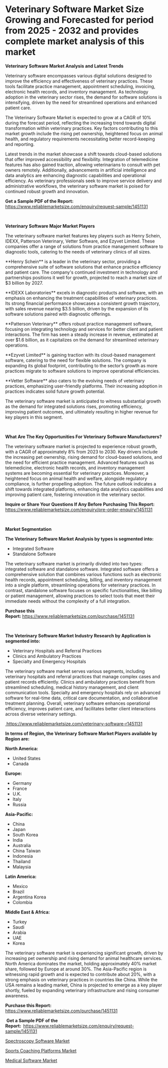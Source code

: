 <p><h1>Veterinary Software Market Size Growing and Forecasted for period from 2025 - 2032 and provides complete market analysis of this market</h1></p><p><strong>Veterinary Software Market Analysis and Latest Trends</strong></p>
<p><p>Veterinary software encompasses various digital solutions designed to improve the efficiency and effectiveness of veterinary practices. These tools facilitate practice management, appointment scheduling, invoicing, electronic health records, and inventory management. As technology adoption in the veterinary sector rises, the demand for software solutions is intensifying, driven by the need for streamlined operations and enhanced patient care.</p><p>The Veterinary Software Market is expected to grow at a CAGR of 10% during the forecast period, reflecting the increasing trend towards digital transformation within veterinary practices. Key factors contributing to this market growth include the rising pet ownership, heightened focus on animal health, and regulatory requirements necessitating better record-keeping and reporting.</p><p>Latest trends in the market showcase a shift towards cloud-based solutions that offer improved accessibility and flexibility. Integration of telemedicine features has also gained traction, allowing veterinarians to consult with pet owners remotely. Additionally, advancements in artificial intelligence and data analytics are enhancing diagnostic capabilities and operational efficiency. As veterinary professionals seek to improve service delivery and administrative workflows, the veterinary software market is poised for continued robust growth and innovation.</p></p>
<p><strong>Get a Sample PDF of the Report:&nbsp;</strong> <a href="https://www.reliablemarketsize.com/enquiry/request-sample/1451131?utm_campaign=1143&utm_medium=2&utm_source=Github&utm_content=ia&utm_term=09032025&utm_id=veterinary-software">https://www.reliablemarketsize.com/enquiry/request-sample/1451131</a></p>
<p>&nbsp;</p>
<p><strong>Veterinary Software Major Market Players</strong></p>
<p><p>The veterinary software market features key players such as Henry Schein, IDEXX, Patterson Veterinary, Vetter Software, and Ezyvet Limited. These companies offer a range of solutions from practice management software to diagnostic tools, catering to the needs of veterinary clinics of all sizes.</p><p>**Henry Schein** is a leader in the veterinary sector, providing a comprehensive suite of software solutions that enhance practice efficiency and patient care. The company's continued investment in technology and partnerships positions it well for growth, projected to reach a market size of $3 billion by 2027.</p><p>**IDEXX Laboratories** excels in diagnostic products and software, with an emphasis on enhancing the treatment capabilities of veterinary practices. Its strong financial performance showcases a consistent growth trajectory, with sales revenue nearing $3.5 billion, driven by the expansion of its software solutions paired with diagnostic offerings.</p><p>**Patterson Veterinary** offers robust practice management software, focusing on integrating technology and services for better client and patient interactions. The firm has seen a steady increase in revenue, estimated at over $1.6 billion, as it capitalizes on the demand for streamlined veterinary operations.</p><p>**Ezyvet Limited** is gaining traction with its cloud-based management software, catering to the need for flexible solutions. The company is expanding its global footprint, contributing to the sector’s growth as more practices migrate to software solutions to improve operational efficiencies.</p><p>**Vetter Software** also caters to the evolving needs of veterinary practices, emphasizing user-friendly platforms. Their increasing adoption in practices indicates solid future growth potential.</p><p>The veterinary software market is anticipated to witness substantial growth as the demand for integrated solutions rises, promoting efficiency, improving patient outcomes, and ultimately resulting in higher revenue for key players in this segment.</p></p>
<p>&nbsp;</p>
<p><strong>What Are The Key Opportunities For Veterinary Software Manufacturers?</strong></p>
<p><p>The veterinary software market is projected to experience robust growth, with a CAGR of approximately 8% from 2023 to 2030. Key drivers include the increasing pet ownership, rising demand for cloud-based solutions, and the need for efficient practice management. Advanced features such as telemedicine, electronic health records, and inventory management systems are becoming essential for veterinary practices. Moreover, a heightened focus on animal health and welfare, alongside regulatory compliance, is further propelling adoption. The future outlook indicates a shift towards integrated platforms, enhancing data analytics capabilities and improving patient care, fostering innovation in the veterinary sector.</p></p>
<p><strong>Inquire or Share Your Questions If Any Before Purchasing This Report:</strong> <a href="https://www.reliablemarketsize.com/enquiry/pre-order-enquiry/1451131?utm_campaign=1143&utm_medium=2&utm_source=Github&utm_content=ia&utm_term=09032025&utm_id=veterinary-software">https://www.reliablemarketsize.com/enquiry/pre-order-enquiry/1451131</a></p>
<p>&nbsp;</p>
<p><strong>Market Segmentation</strong></p>
<p><strong>The Veterinary Software Market Analysis by types is segmented into:</strong></p>
<p><ul><li>Integrated Software</li><li>Standalone Software</li></ul></p>
<p><p>The veterinary software market is primarily divided into two types: integrated software and standalone software. Integrated software offers a comprehensive solution that combines various functions such as electronic health records, appointment scheduling, billing, and inventory management into a single platform, streamlining operations for veterinary practices. In contrast, standalone software focuses on specific functionalities, like billing or patient management, allowing practices to select tools that meet their immediate needs without the complexity of a full integration.</p></p>
<p><strong>Purchase this Report:&nbsp;</strong><a href="https://www.reliablemarketsize.com/purchase/1451131?utm_campaign=1143&utm_medium=2&utm_source=Github&utm_content=ia&utm_term=09032025&utm_id=veterinary-software">https://www.reliablemarketsize.com/purchase/1451131</a></p>
<p>&nbsp;</p>
<p><strong>The Veterinary Software Market Industry Research by Application is segmented into:</strong></p>
<p><ul><li>Veterinary Hospitals and Referral Practices</li><li>Clinics and Ambulatory Practices</li><li>Specialty and Emergency Hospitals</li></ul></p>
<p><p>The veterinary software market serves various segments, including veterinary hospitals and referral practices that manage complex cases and patient records efficiently. Clinics and ambulatory practices benefit from streamlined scheduling, medical history management, and client communication tools. Specialty and emergency hospitals rely on advanced software for real-time data, critical care documentation, and collaborative treatment planning. Overall, veterinary software enhances operational efficiency, improves patient care, and facilitates better client interactions across diverse veterinary settings.</p></p>
<p><a href="https://www.reliablemarketsize.com/veterinary-software-r1451131?utm_campaign=1143&utm_medium=2&utm_source=Github&utm_content=ia&utm_term=09032025&utm_id=veterinary-software">&nbsp;https://www.reliablemarketsize.com/veterinary-software-r1451131</a></p>
<p><strong>In terms of Region, the Veterinary Software Market Players available by Region are:</strong></p>
<p>
    <p> <strong> North America: </strong>
        <ul>
            <li>United States</li>
            <li>Canada</li>
        </ul>
        </p> 
    <p> <strong> Europe: </strong>
        <ul>
            <li>Germany</li>
            <li>France</li>
            <li>U.K.</li>
            <li>Italy</li>
            <li>Russia</li>
        </ul>
        </p> 
    <p> <strong> Asia-Pacific: </strong>
        <ul>
            <li>China</li>
            <li>Japan</li>
            <li>South Korea</li>
            <li>India</li>
            <li>Australia</li>
            <li>China Taiwan</li>
            <li>Indonesia</li>
            <li>Thailand</li>
            <li>Malaysia</li>
        </ul>
        </p> 
    <p> <strong> Latin America: </strong>
        <ul>
            <li>Mexico</li>
            <li>Brazil</li>
            <li>Argentina Korea</li>
            <li>Colombia</li>
        </ul>
        </p> 
    <p> <strong> Middle East & Africa: </strong>
        <ul>
            <li>Turkey</li>
            <li>Saudi</li>
            <li>Arabia</li>
            <li>UAE</li>
            <li>Korea</li>
        </ul>
    </p>
    </p>
<p><p>The veterinary software market is experiencing significant growth, driven by increasing pet ownership and rising demand for animal healthcare services. North America dominates the market, holding approximately 40% market share, followed by Europe at around 30%. The Asia-Pacific region is witnessing rapid growth and is expected to contribute about 20%, with a strong emphasis on veterinary practices in countries like China. While the USA remains a leading market, China is projected to emerge as a key player shortly, fueled by expanding veterinary infrastructure and rising consumer awareness.</p></p>
<p><strong>Purchase this Report: </strong><a href="https://www.reliablemarketsize.com/purchase/1451131?utm_campaign=1143&utm_medium=2&utm_source=Github&utm_content=ia&utm_term=09032025&utm_id=veterinary-software">https://www.reliablemarketsize.com/purchase/1451131</a></p>
<p>&nbsp;<strong>Get a Sample PDF of the Report:&nbsp;&nbsp;</strong><a href="https://www.reliablemarketsize.com/enquiry/request-sample/1451131?utm_campaign=1143&utm_medium=2&utm_source=Github&utm_content=ia&utm_term=09032025&utm_id=veterinary-software">https://www.reliablemarketsize.com/enquiry/request-sample/1451131</a></p>
<p><strong></strong></p>
<p><p><a href="https://github.com/castoriffic/Market-Research-Report-List-6/blob/main/spectroscopy-software-market.md?utm_campaign=1143&utm_medium=2&utm_source=Github&utm_content=ia&utm_term=09032025&utm_id=veterinary-software">Spectroscopy Software Market</a></p><p><a href="https://github.com/yoshih12/Market-Research-Report-List-4/blob/main/sports-coaching-platforms-market.md?utm_campaign=1143&utm_medium=2&utm_source=Github&utm_content=ia&utm_term=09032025&utm_id=veterinary-software">Sports Coaching Platforms Market</a></p><p><a href="https://github.com/ryanbell8967/Market-Research-Report-List-1/blob/main/medical-software-market.md?utm_campaign=1143&utm_medium=2&utm_source=Github&utm_content=ia&utm_term=09032025&utm_id=veterinary-software">Medical Software Market</a></p></p>